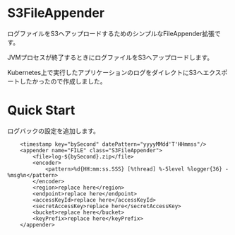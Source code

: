 # S3FileAppender
ログファイルをS3へアップロードするためのシンプルなFileAppender拡張です。

JVMプロセスが終了するときにログファイルをS3へアップロードします。

Kubernetes上で実行したアプリケーションのログをダイレクトにS3へエクスポートしたかったので作成しました。

# Quick Start
ログバックの設定を追加します。
```
    <timestamp key="bySecond" datePattern="yyyyMMdd'T'HHmmss"/>
    <appender name="FILE" class="S3FileAppender">
        <file>log-${bySecond}.zip</file>
        <encoder>
            <pattern>%d{HH:mm:ss.SSS} [%thread] %-5level %logger{36} - %msg%n</pattern>
        </encoder>
        <region>replace here</region>
        <endpoint>replace here</endpoint>
        <accessKeyId>replace here</accessKeyId>
        <secretAccessKey>replace here</secretAccessKey>
        <bucket>replace here</bucket>
        <keyPrefix>replace here</keyPrefix>
    </appender>
```
